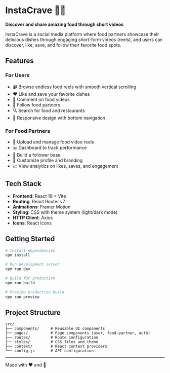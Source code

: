 # InstaCrave 🍔📱

**Discover and share amazing food through short videos**

InstaCrave is a social media platform where food partners showcase their delicious dishes through engaging short-form videos (reels), and users can discover, like, save, and follow their favorite food spots.

## Features

### For Users
- 📹 Browse endless food reels with smooth vertical scrolling
- ❤️ Like and save your favorite dishes
- 💬 Comment on food videos
- 👤 Follow food partners
- 🔍 Search for food and restaurants
- 📱 Responsive design with bottom navigation

### For Food Partners
- 🎥 Upload and manage food video reels
- 📊 Dashboard to track performance
- 👥 Build a follower base
- 🎨 Customize profile and branding
- 📈 View analytics on likes, saves, and engagement

## Tech Stack

- **Frontend**: React 19 + Vite
- **Routing**: React Router v7
- **Animations**: Framer Motion
- **Styling**: CSS with theme system (light/dark mode)
- **HTTP Client**: Axios
- **Icons**: React Icons

## Getting Started

```bash
# Install dependencies
npm install

# Run development server
npm run dev

# Build for production
npm run build

# Preview production build
npm run preview
```

## Project Structure

```
src/
├── components/     # Reusable UI components
├── pages/          # Page components (user, food-partner, auth)
├── routes/         # Route configuration
├── styles/         # CSS files and theme
├── context/        # React context providers
└── config.js       # API configuration
```

---

Made with ❤️ and 🍕
